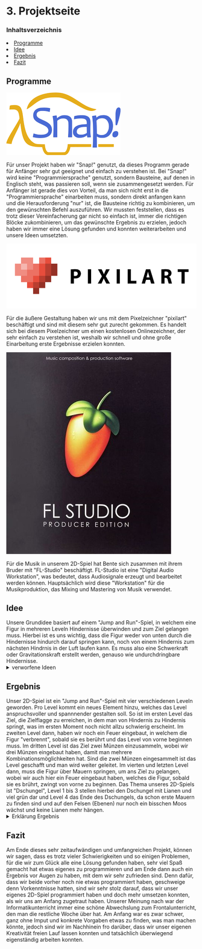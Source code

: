 <h1 id="Projektseite">

<h1 id="kapitel3">3. Projektseite</h1>
  
### Inhaltsverzeichnis
<li><a href="#kapitel3.1">Programme</a></h2></li>
<li><a href="#kapitel3.2">Idee</a></h2></li>
<li><a href="#kapitel3.3">Ergebnis</a></h2></li>
<li><a href="#kapitel3.4">Fazit</a></h2></li>
  
<h2 id="kapitel3.1">Programme</h2>

![logo snap](Bilder/logo_snap.png "Logo Snap")

Für unser Projekt haben wir "Snap!" genutzt, da dieses Programm gerade für Anfänger sehr gut geeignet und einfach zu verstehen ist. Bei "Snap!" wird keine "Programmiersprache" genutzt, sondern Bausteine, auf denen in Englisch steht, was passieren soll, wenn sie zusammengesetzt werden. Für Anfänger ist gerade dies von Vorteil, da man sich nicht erst in die "Programmiersprache" einarbeiten muss, sondern direkt anfangen kann und die Herausforderung "nur" ist, die Bausteine richtig zu kombinieren, um den gewünschten Befehl auszuführen. Wir mussten feststellen, dass es trotz dieser Vereinfacherung gar nicht so einfach ist, immer die richtigen Blöcke zukombinieren, um das gewünschte Ergebnis zu erzielen, jedoch haben wir immer eine Lösung gefunden und konnten weiterarbeiten und unsere Ideen umsetzten.


![logo pixilart](Bilder/logo_pixilart.webp "Logo Pixilart")

Für die äußere Gestaltung haben wir uns mit dem Pixelzeichner "pixilart" beschäftigt und sind mit diesem sehr gut zurecht gekommen. Es handelt sich bei diesem Pixelzeichner um einen kostenlosen Onlinezeichner, der sehr einfach zu verstehen ist, weshalb wir schnell und ohne große Einarbeitung erste Ergebnisse erzielen konnten.

![logo FL-Studio](Bilder/FL_Studio_Logo.jpg "Logo FL-Studio")

Für die Musik in unserem 2D-Spiel hat Bente sich zusammen mit ihrem Bruder mit "FL-Studio" beschäftigt. FL-Studio ist eine "Digital Audio Workstation", was bedeutet, dass Audiosignale erzeugt und bearbeitet werden können. Hauptsächlich wird diese "Workstation" für die Musikproduktion, das Mixing und Mastering von Musik verwendet.

<h2 id="kapitel3.2">Idee</h2>
Unsere Grundidee basiert auf einem "Jump and Run"-Spiel, in welchem eine Figur in mehreren Leveln Hindernisse überwinden und zum Ziel gelangen muss. Hierbei ist es uns wichtig, dass die Figur weder von unten durch die Hindernisse hindurch darauf springen kann, noch von einem Hindernis zum nächsten Hindrnis in der Luft laufen kann. Es muss also eine Schwerkraft oder Gravitationskraft erstellt werden, genauso wie undurchdringbare Hindernisse.

<details id="Link"><summary>verworfene Ideen</summary>
  
- 2D-Spiel: Labyrinth -> Tierpaare müssen sich gegenseitig finden 

- 2D-Spiel: Irrgarten -> farbige Kugel müssen durch ein Wirrwarr von Wegen den richtigen Weg in das Rohr ihrer eigenen Farbe finden
</details>

<h2 id="kapitel3.3">Ergebnis</h2>
Unser 2D-Spiel ist ein "Jump and Run"-Spiel mit vier verschiedenen Leveln geworden. Pro Level kommt ein neues Element hinzu, welches das Level anspruchsvoller und spannnender gestalten soll.
So ist im ersten Level das Ziel, die Zielflagge zu erreichen, in dem man von Hindernis zu Hindernis springt, was im ersten Moment noch nicht allzu schwierig erscheint. Im zweiten Level dann, haben wir noch ein Feuer eingebaut, in welchem die Figur "verbrennt", sobald sie es berührt und das Level von vorne beginnen muss. Im dritten Level ist das Ziel zwei Münzen einzusammeln, wobei wir drei Münzen eingebaut haben, damit man mehrere Kombinationsmöglichkeiten hat. Sind die zwei Münzen eingesammelt ist das Level geschafft und man wird weiter geleitet. Im vierten und letzten Level dann, muss die Figur über Mauern springen, um ans Ziel zu gelangen, wobei wir auch hier ein Feuer eingebaut haben, welches die Figur, sobald sie es brührt, zwingt von vorne zu beginnen.
Das Thema unseres 2D-Spiels ist "Dschungel", Level 1 bis 3 stellen hierbei den Dschungel mit Lianen und viel grün dar und Level 4 das Ende des Dschungels, da schon erste Mauern zu finden sind und auf den Felsen (Ebenen) nur noch ein bisschen Moos wächst und keine Lianen mehr hängen.

<details id="Link"><summary>Erklärung Ergebnis</summary>

Unsere Figur bewegt sich, indem man sie mit den Tasten "a, d, w" steuert. Mit der "d"-Taste geht die Figur nach vorne, mit der "a"-Taste wieder zurück und druckt man die "w"-Taste, springt unsere Figur. Am Anfang jedes Levels muss man die "Leertaste" drücken, damit sich die Figur auf ihre Startposition begibt, welche sich bei x: y: befindet.

![Figur](Bilder/Bewegungen_der_Figur.png "Figur")

Programmierung Musik

![Musik](Bilder/Programmierung_Musik.png "Musik")

Programmierung allgemeine Befehle

![allgemeine Befehle](Bilder/Programmierung_allgemeiner_Befehle.png "allgemeine Befehle")

Programmierung Level 1

![Level 1](Bilder/Programmierung_Level1_I.png "Level 1")

![Level 1](Bilder/Programmierung_Level1_II.png "Level 1")

Programmierung Level 2

![Level 2](Bilder/Programmierung_Level2_I.png "Level 2")

![Level 2](Bilder/Programmierung_Level2_II.png "Level 2")

Programmierung Level 3

![Level 3](Bilder/Programmierung_Level3_I.png "Level 3")

![Level 3](Bilder/Programmierung_Level3_II.png "Level 3")

![Münzen](Bilder/Programmierung_Münzen.png "Münzen")

Programmierung Level 4

![Level 4](Bilder/Programmierung_Level4_I.png "Level 4")

![Level 4](Bilder/Programmierung_Level4_II.png "Level 4")

![Level 4](Bilder/Programmierung_Level4_III.png "Level 4")
</details>

<h2 id="kapitel3.4">Fazit</h2>
Am Ende dieses sehr zeitaufwändigen und umfangreichen Projekt, können wir sagen, dass es trotz vieler Schwierigkeiten und so einigen Problemen, für die wir zum Glück alle eine Lösung gefunden haben, sehr viel Spaß gemacht hat etwas eigenes zu programmieren und am Ende dann auch ein Ergebnis vor Augen zu haben, mit dem wir sehr zufrieden sind. Denn dafür, dass wir beide vorher noch nie etwas programmiert haben, geschweige denn Vorkenntnisse hatten, sind wir sehr stolz darauf, dass wir unser eigenes 2D-Spiel programmiert haben und doch mehr umsetzen konnten, als wir uns am Anfang zugetraut haben.
Unserer Meinung nach war der Informatikunterricht immer eine schöne Abwechslung zum Frontalunterricht, den man die restliche Woche über hat. Am Anfang war es zwar schwer, ganz ohne Imput und konkrete Vorgaben etwas zu finden, was man machen könnte, jedoch sind wir im Nachhinein fro darüber, dass wir unser eigenen Kreativität freien Lauf lassen konnten und tatsächlich überwiegend eigenständig arbeiten konnten. 
